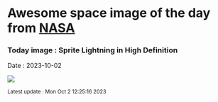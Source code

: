 
# Awesome space image of the day from [NASA](https://api.nasa.gov/)

### Today image : Sprite Lightning in High Definition
Date : 2023-10-02

![](https://apod.nasa.gov/apod/image/2310/HiResSprites_Escurat_1080.jpg)

<small>Latest update : Mon Oct  2 12:25:16 2023</small>
        